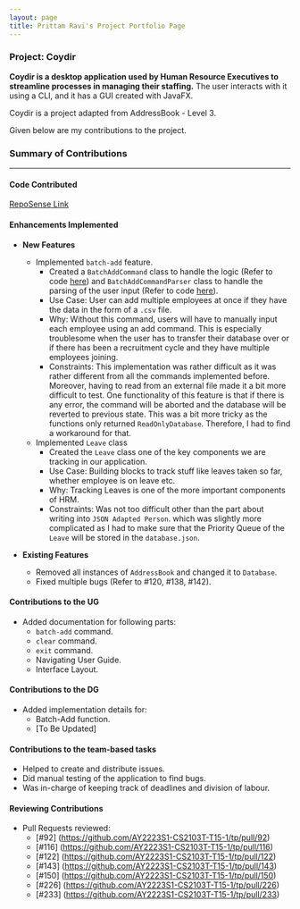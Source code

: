 ```yaml
---
layout: page
title: Prittam Ravi's Project Portfolio Page
---
```


### Project: Coydir

**Coydir is a desktop application used by Human Resource Executives to streamline processes in managing their staffing.**
The user interacts with it using a CLI, and it has a GUI created with JavaFX.

Coydir is a project adapted from AddressBook - Level 3.

Given below are my contributions to the project.

### Summary of Contributions

---

#### Code Contributed

[RepoSense Link](https://nus-cs2103-ay2223s1.github.io/tp-dashboard/?search=&sort=groupTitle&sortWithin=title&timeframe=commit&mergegroup=&groupSelect=groupByRepos&breakdown=true&checkedFileTypes=docs~functional-code~test-code~other&since=2022-09-16&tabOpen=true&tabType=authorship&zFR=false&tabAuthor=prit3010&tabRepo=AY2223S1-CS2103T-T15-1%2Ftp%5Bmaster%5D&authorshipIsMergeGroup=false&authorshipFileTypes=docs~functional-code~test-code~other&authorshipIsBinaryFileTypeChecked=false&authorshipIsIgnoredFilesChecked=false)

#### Enhancements Implemented
* **New Features**
  * Implemented `batch-add` feature.
    * Created a `BatchAddCommand` class to handle the logic (Refer to code [here](https://github.com/AY2223S1-CS2103T-T15-1/tp/blob/master/src/main/java/coydir/logic/commands/BatchAddCommand.java))
    and `BatchAddCommandParser` class to handle the parsing of the user input (Refer to code [here](https://github.com/AY2223S1-CS2103T-T15-1/tp/blob/master/src/main/java/coydir/logic/parser/BatchAddCommandParser.java)).
    * Use Case: User can add multiple employees at once if they have the data in the form of a `.csv` file.
    * Why: Without this command, users will have to manually input each employee using an add command.
    This is especially troublesome when the user has to transfer their database over or if there has been a
    recruitment cycle and they have multiple employees joining.
    * Constraints: This implementation was rather difficult as it was rather different from all the commands
    implemented before. Moreover, having to read from an external file made it a bit more difficult to test.
    One functionality of this feature is that if there is any error, the command will be aborted
    and the database will be reverted to previous state. This was a bit more tricky as the functions
    only returned `ReadOnlyDatabase`. Therefore, I had to find a workaround for that.
  * Implemented `Leave` class
    * Created the `Leave` class one of the key components we are tracking in our application.
    * Use Case: Building blocks to track stuff like leaves taken so far, whether employee is on leave etc.
    * Why: Tracking Leaves is one of the more important components of HRM.
    * Constraints: Was not too difficult other than the part about writing into `JSON Adapted Person`.
     which was slightly more complicated as I had to make sure that the Priority Queue of the `Leave` will
    be stored in the `database.json`.

* **Existing Features**
  * Removed all instances of `AddressBook` and changed it to `Database`.
  * Fixed multiple bugs (Refer to #120, #138, #142).

#### Contributions to the UG
* Added documentation for following parts:
  * `batch-add` command.
  * `clear` command.
  * `exit` command.
  * Navigating User Guide.
  * Interface Layout.

#### Contributions to the DG
* Added implementation details for:
  * Batch-Add function.
  * [To Be Updated]

#### Contributions to the team-based tasks
* Helped to create and distribute issues.
* Did manual testing of the application to find bugs.
* Was in-charge of keeping track of deadlines and division of labour.

#### Reviewing Contributions
* Pull Requests reviewed:
  * [#92] (https://github.com/AY2223S1-CS2103T-T15-1/tp/pull/92)
  * [#116] (https://github.com/AY2223S1-CS2103T-T15-1/tp/pull/116)
  * [#122] (https://github.com/AY2223S1-CS2103T-T15-1/tp/pull/122)
  * [#143] (https://github.com/AY2223S1-CS2103T-T15-1/tp/pull/143)
  * [#150] (https://github.com/AY2223S1-CS2103T-T15-1/tp/pull/150)
  * [#226] (https://github.com/AY2223S1-CS2103T-T15-1/tp/pull/226)
  * [#233] (https://github.com/AY2223S1-CS2103T-T15-1/tp/pull/233)
